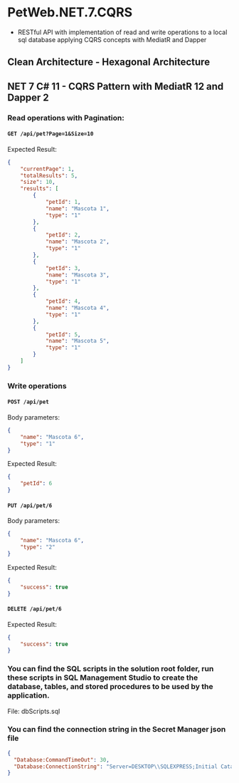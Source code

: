 # PetWeb.NET.7.CQRS
- RESTful API with implementation of read and write operations to a local sql database applying CQRS concepts with MediatR and Dapper

## Clean Architecture - Hexagonal Architecture 
## NET 7 C# 11 - CQRS Pattern with MediatR 12 and Dapper 2 

### Read operations with Pagination:

#### `GET /api/pet?Page=1&Size=10`

Expected Result: 
```json
{
    "currentPage": 1,
    "totalResults": 5,
    "size": 10,
    "results": [
        {
            "petId": 1,
            "name": "Mascota 1",
            "type": "1"
        },
        {
            "petId": 2,
            "name": "Mascota 2",
            "type": "1"
        },
        {
            "petId": 3,
            "name": "Mascota 3",
            "type": "1"
        },
        {
            "petId": 4,
            "name": "Mascota 4",
            "type": "1"
        },
        {
            "petId": 5,
            "name": "Mascota 5",
            "type": "1"
        }
    ]
}
```

### Write operations 

#### `POST /api/pet`

Body parameters:
```json
{
    "name": "Mascota 6",
    "type": "1"
}
```

Expected Result: 
```json
{
    "petId": 6
}
```

#### `PUT /api/pet/6`

Body parameters:
```json
{
    "name": "Mascota 6",
    "type": "2"
}
```
Expected Result: 
```json
{
    "success": true
}
```

#### `DELETE /api/pet/6`

Expected Result: 
```json
{
    "success": true
}
```

### You can find the SQL scripts in the solution root folder, run these scripts in SQL Management Studio to create the database, tables, and stored procedures to be used by the application.

File: dbScripts.sql

### You can find the connection string in the Secret Manager json file

```json
{
  "Database:CommandTimeOut": 30,
  "Database:ConnectionString": "Server=DESKTOP\\SQLEXPRESS;Initial Catalog=dbPetWeb;Trusted_Connection=True;Connection Timeout=30;"
}
```
